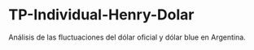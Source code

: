 # TP-Individual-Henry-Dolar
Análisis de las fluctuaciones del dólar oficial y dólar blue en Argentina.
